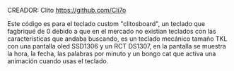 CREADOR: Clito https://github.com/Cli7o

Este código es para el teclado custom "clitosboard", un teclado que fagbriqué de 0 debido a que en el mercado no existian teclados con las características que andaba
buscando, es un teclado mecánico tamaño TKL con una pantalla oled SSD1306 y un RCT DS1307, en la pantalla se muestra la hora, la fecha, las palabras por minuto
y un bongo cat que activa una animación cuando usas el teclado.
